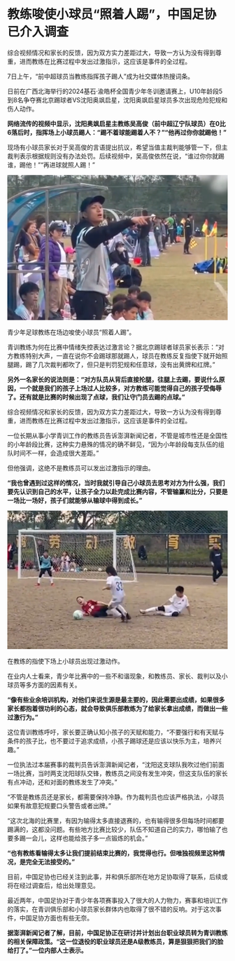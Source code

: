# 教练唆使小球员“照着人踢”，中国足协已介入调查

综合视频情况和家长的反馈，因为双方实力差距过大，导致一方认为没有得到尊重，进而教练在比赛过程中发出过激指示，这应该是事件的全过程。

7日上午，“前中超球员当教练指挥孩子踢人”成为社交媒体热搜词条。

日前在广西北海举行的2024基石·渝皓杯全国青少年冬训邀请赛上，U10年龄段5到8名争夺赛北京踢球者VS沈阳奥飒启星，沈阳奥飒启星球员多次出现危险犯规和伤人动作。

**网络流传的视频中显示，沈阳奥飒启星主教练吴高俊（前中超辽宁队球员）在0比6落后时，指挥场上小球员踢人：“踢不着球能踢着人不？”“他再过你你就踢他！”**

现场有小球员家长对于吴高俊的言语提出抗议，希望当值主裁判能够管一下，但主裁判表示根据规则没有办法处罚。后续视频中，吴高俊依然在说，“谁过你你就踢谁，踢他！”“再进球就照人踢！”

![efd57b0bb4d34b42692df2805ac17e7b.jpg](https://raw.githubusercontent.com/qqhsx/qqnews_image/main/2024/02/08/教练唆使小球员“照着人踢”，中国足协已介入调查/efd57b0bb4d34b42692df2805ac17e7b.jpg)

青少年足球教练在场边唆使小球员“照着人踢”。

青训教练为何在比赛中情绪失控表达过激言论？据北京踢球者球员家长表示：“对方教练特别大声，一直在说你不会踢球那就踢人，球员在教练反复指使下就开始照腿踢，踢了几次裁判都吹了，但只是判罚犯规和任意球，没有出黄牌和红牌。”

**另外一名家长的说法则是：“对方队员从背后直接抡腿，往腿上去踢，要说什么原因，一个就是我们的孩子上场过人比较多，对方教练可能觉得自己的孩子受侮辱了。还有就是比赛的时候出现了点球，我们让守门员去踢的点球。”**

综合视频情况和家长的反馈，因为双方实力差距过大，导致一方认为没有得到尊重，进而教练在比赛过程中发出过激指示，这应该是事件的全过程。

一位长期从事小学青训工作的教练员告诉澎湃新闻记者，不管是城市性还是全国性的小年龄段比赛，这种实力悬殊的情况的确不鲜见，“因为小年龄段每支队伍的组队时间不一样，会造成很大差距。”

但他强调，这绝不是教练员可以发出过激指示的理由。

**“我也曾遇到过这样的情况，当时我就引导自己小球员去思考对方为什么强，我们要先认识到自己的水平，让孩子全力以赴完成比赛内容，不管输赢和比分，只要是一场比一场好，孩子们就能够从输球中得到成长。”**

![3344bb1d7a4a2c1156cf6235b370b062.jpg](https://raw.githubusercontent.com/qqhsx/qqnews_image/main/2024/02/08/教练唆使小球员“照着人踢”，中国足协已介入调查/3344bb1d7a4a2c1156cf6235b370b062.jpg)

在教练的指使下场上小球员出现过激动作。

在业内人士看来，青少年比赛中的一些不和谐现象，和教练员、家长、裁判以及小球员等多方面的因素有关。

**“像有些业余培训机构，对他们来说生源是最主要的，因此需要出成绩，如果很多家长都抱着很功利的心态，就会导致俱乐部教练为了给家长拿出成绩，而做出一些过激行为。”**

这位青训教练呼吁，家长要正确认知小孩子的天赋和能力，“不要强行和有天赋与条件的孩子比，也不要过于追求成绩，小孩子踢球还是应该以快乐为主，培养兴趣。”

一位执法过本届赛事的裁判员告诉澎湃新闻记者，“沈阳这支球队我吹过他们前面一场比赛，当时两支沈阳球队交锋，教练员之间没有发生冲突，但这支队伍的家长有点冲动，还和对面的教练发生了冲突。”

“不管是教练员还是家长，都需要保持冷静。作为裁判员也应该严格执法，小球员如果有故意犯规要口头警告或者出牌。”

“这次北海的比赛里，有因为输得太多直接退赛的，也有输得很多但每场时间都要踢满的，这都没问题。有些地方比赛比较少，队伍不知道自己的实力，哪怕输了也要多踢一会儿，这样也能给孩子多一点锻炼的机会。”

**“也有教练看输得太多让我们提前结束比赛的，我觉得也行。但唯独视频里这种情况，是完全无法接受的。”**

目前，中国足协也已经关注到此事，并和俱乐部所在地方足协取得了联系，后续或将在经过调查后，给出处理意见。

最近两年，中国足协对于青少年各项赛事投入了很大的人力物力，赛事和培训工作的落实，在青训俱乐部和小球员家长群体内也取得了很不错的反响。对于这次事件，中国足协方面也有些无奈。

**据澎湃新闻记者了解，目前，中国足协正在研讨并计划出台职业球员转为青训教练的相关保障政策。“这一位退役的职业球员还是A级教练员，算是狠狠把我们的脸给打了。”一位内部人士表示。**

